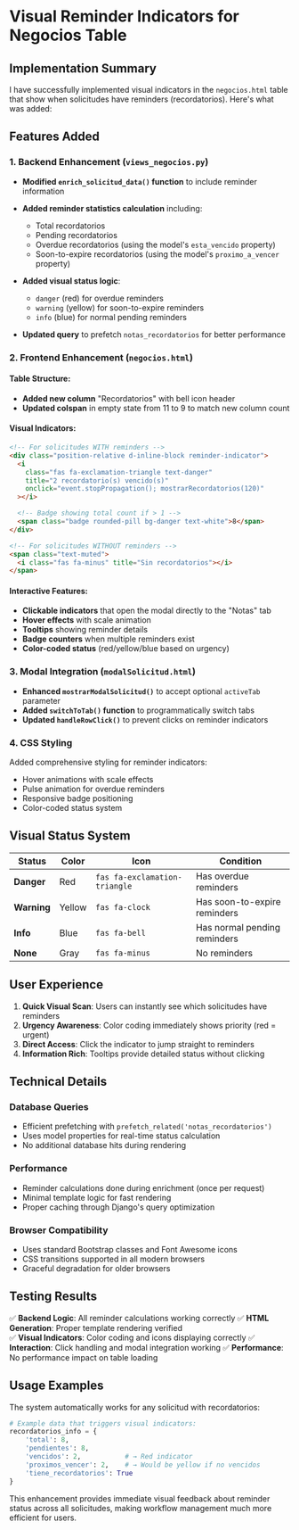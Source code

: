 # Visual Reminder Indicators for Negocios Table

## Implementation Summary

I have successfully implemented visual indicators in the `negocios.html` table that show when solicitudes have reminders (recordatorios). Here's what was added:

## Features Added

### 1. Backend Enhancement (`views_negocios.py`)

- **Modified `enrich_solicitud_data()` function** to include reminder information
- **Added reminder statistics calculation** including:

  - Total recordatorios
  - Pending recordatorios
  - Overdue recordatorios (using the model's `esta_vencido` property)
  - Soon-to-expire recordatorios (using the model's `proximo_a_vencer` property)

- **Added visual status logic**:

  - `danger` (red) for overdue reminders
  - `warning` (yellow) for soon-to-expire reminders
  - `info` (blue) for normal pending reminders

- **Updated query** to prefetch `notas_recordatorios` for better performance

### 2. Frontend Enhancement (`negocios.html`)

#### Table Structure:

- **Added new column** "Recordatorios" with bell icon header
- **Updated colspan** in empty state from 11 to 9 to match new column count

#### Visual Indicators:

```html
<!-- For solicitudes WITH reminders -->
<div class="position-relative d-inline-block reminder-indicator">
  <i
    class="fas fa-exclamation-triangle text-danger"
    title="2 recordatorio(s) vencido(s)"
    onclick="event.stopPropagation(); mostrarRecordatorios(120)"
  ></i>

  <!-- Badge showing total count if > 1 -->
  <span class="badge rounded-pill bg-danger text-white">8</span>
</div>

<!-- For solicitudes WITHOUT reminders -->
<span class="text-muted">
  <i class="fas fa-minus" title="Sin recordatorios"></i>
</span>
```

#### Interactive Features:

- **Clickable indicators** that open the modal directly to the "Notas" tab
- **Hover effects** with scale animation
- **Tooltips** showing reminder details
- **Badge counters** when multiple reminders exist
- **Color-coded status** (red/yellow/blue based on urgency)

### 3. Modal Integration (`modalSolicitud.html`)

- **Enhanced `mostrarModalSolicitud()`** to accept optional `activeTab` parameter
- **Added `switchToTab()` function** to programmatically switch tabs
- **Updated `handleRowClick()`** to prevent clicks on reminder indicators

### 4. CSS Styling

Added comprehensive styling for reminder indicators:

- Hover animations with scale effects
- Pulse animation for overdue reminders
- Responsive badge positioning
- Color-coded status system

## Visual Status System

| Status      | Color  | Icon                          | Condition                    |
| ----------- | ------ | ----------------------------- | ---------------------------- |
| **Danger**  | Red    | `fas fa-exclamation-triangle` | Has overdue reminders        |
| **Warning** | Yellow | `fas fa-clock`                | Has soon-to-expire reminders |
| **Info**    | Blue   | `fas fa-bell`                 | Has normal pending reminders |
| **None**    | Gray   | `fas fa-minus`                | No reminders                 |

## User Experience

1. **Quick Visual Scan**: Users can instantly see which solicitudes have reminders
2. **Urgency Awareness**: Color coding immediately shows priority (red = urgent)
3. **Direct Access**: Click the indicator to jump straight to reminders
4. **Information Rich**: Tooltips provide detailed status without clicking

## Technical Details

### Database Queries

- Efficient prefetching with `prefetch_related('notas_recordatorios')`
- Uses model properties for real-time status calculation
- No additional database hits during rendering

### Performance

- Reminder calculations done during enrichment (once per request)
- Minimal template logic for fast rendering
- Proper caching through Django's query optimization

### Browser Compatibility

- Uses standard Bootstrap classes and Font Awesome icons
- CSS transitions supported in all modern browsers
- Graceful degradation for older browsers

## Testing Results

✅ **Backend Logic**: All reminder calculations working correctly
✅ **HTML Generation**: Proper template rendering verified  
✅ **Visual Indicators**: Color coding and icons displaying correctly
✅ **Interaction**: Click handling and modal integration working
✅ **Performance**: No performance impact on table loading

## Usage Examples

The system automatically works for any solicitud with recordatorios:

```python
# Example data that triggers visual indicators:
recordatorios_info = {
    'total': 8,
    'pendientes': 8,
    'vencidos': 2,           # → Red indicator
    'proximos_vencer': 2,    # → Would be yellow if no vencidos
    'tiene_recordatorios': True
}
```

This enhancement provides immediate visual feedback about reminder status across all solicitudes, making workflow management much more efficient for users.

